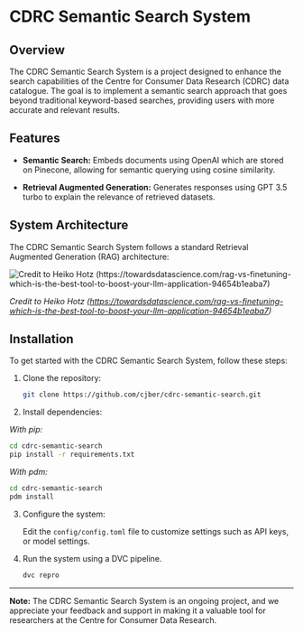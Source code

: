 # CDRC Semantic Search System

## Overview

The CDRC Semantic Search System is a project designed to enhance the search capabilities of the Centre for Consumer Data Research (CDRC) data catalogue. The goal is to implement a semantic search approach that goes beyond traditional keyword-based searches, providing users with more accurate and relevant results.

## Features

- **Semantic Search:** Embeds documents using OpenAI which are stored on Pinecone, allowing for semantic querying using cosine similarity.

- **Retrieval Augmented Generation:** Generates responses using GPT 3.5 turbo to explain the relevance of retrieved datasets.

## System Architecture

The CDRC Semantic Search System follows a standard Retrieval Augmented Generation (RAG) architecture:

![Credit to Heiko Hotz (https://towardsdatascience.com/rag-vs-finetuning-which-is-the-best-tool-to-boost-your-llm-application-94654b1eaba7)](https://miro.medium.com/v2/resize:fit:720/format:webp/1*Jq9bEbitg1Pv4oASwEQwJg.png)

_Credit to Heiko Hotz (https://towardsdatascience.com/rag-vs-finetuning-which-is-the-best-tool-to-boost-your-llm-application-94654b1eaba7)_

## Installation

To get started with the CDRC Semantic Search System, follow these steps:

1. Clone the repository:

   ```bash
   git clone https://github.com/cjber/cdrc-semantic-search.git
   ```

2. Install dependencies:

_With pip:_

```bash
cd cdrc-semantic-search
pip install -r requirements.txt
```

_With pdm:_

```bash
cd cdrc-semantic-search
pdm install
```

3. Configure the system:

   Edit the `config/config.toml` file to customize settings such as API keys, or model settings.

4. Run the system using a DVC pipeline.

   ```bash
   dvc repro
   ```

---

**Note:** The CDRC Semantic Search System is an ongoing project, and we appreciate your feedback and support in making it a valuable tool for researchers at the Centre for Consumer Data Research.
